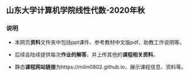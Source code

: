 ## 山东大学计算机学院线性代数-2020年秋



### 说明
- 本网页**资料**文件夹中包括ppt课件、参考教材中文版pdf、助教工作说明等。

- 后续会陆续提供每次**作业的解答**，并上传其他的**课程相关资料**。

- 静态**课程网站链接**为https://milin0802.github.io，展示课程信息、资料等。

